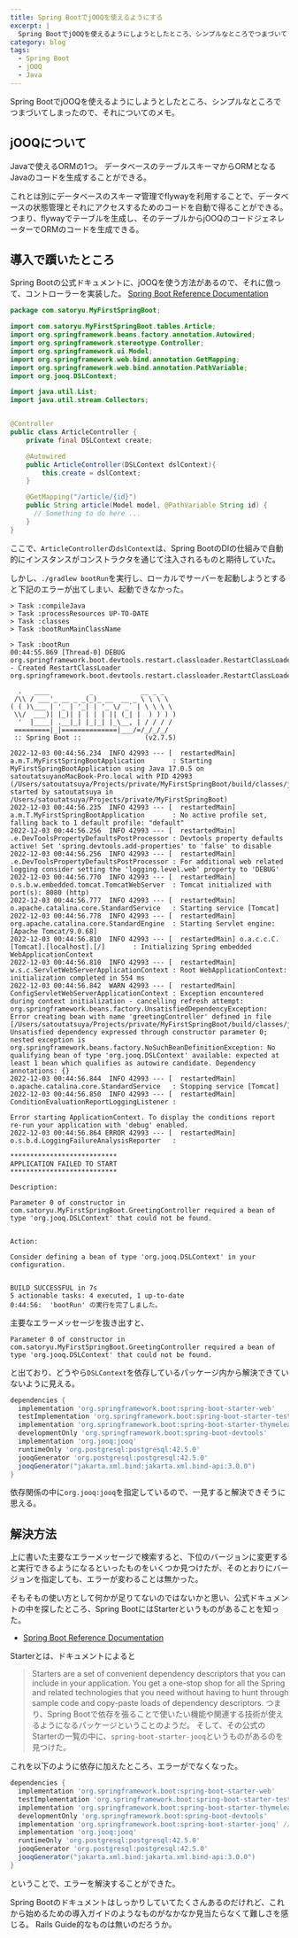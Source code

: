 ```yaml
---
title: Spring BootでjOOQを使えるようにする
excerpt: |
  Spring BootでjOOQを使えるようにしようとしたところ、シンプルなところでつまづいてしまったので、それについてのメモ。
category: blog
tags:
  - Spring Boot
  - jOOQ
  - Java
---
```


Spring BootでjOOQを使えるようにしようとしたところ、シンプルなところでつまづいてしまったので、それについてのメモ。

## jOOQについて

Javaで使えるORMの1つ。
データベースのテーブルスキーマからORMとなるJavaのコードを生成することができる。

これとは別にデータベースのスキーマ管理でflywayを利用することで、データベースの状態管理とそれにアクセスするためのコードを自動で得ることができる。
つまり、flywayでテーブルを生成し、そのテーブルからjOOQのコードジェネレーターでORMのコードを生成できる。

## 導入で躓いたところ

Spring Bootの公式ドキュメントに、jOOQを使う方法があるので、それに倣って、コントローラーを実装した。
[Spring Boot Reference Documentation](https://docs.spring.io/spring-boot/docs/current/reference/htmlsingle/#data.sql.jooq)

```java
package com.satoryu.MyFirstSpringBoot;

import com.satoryu.MyFirstSpringBoot.tables.Article;
import org.springframework.beans.factory.annotation.Autowired;
import org.springframework.stereotype.Controller;
import org.springframework.ui.Model;
import org.springframework.web.bind.annotation.GetMapping;
import org.springframework.web.bind.annotation.PathVariable;
import org.jooq.DSLContext;

import java.util.List;
import java.util.stream.Collectors;


@Controller
public class ArticleController {
    private final DSLContext create;

    @Autowired
    public ArticleController(DSLContext dslContext){
        this.create = dslContext;
    }

    @GetMapping("/article/{id}")
    public String article(Model model, @PathVariable String id) {
      // Something to do here ...
    }
}
```

ここで、`ArticleController`の`dslContext`は、Spring BootのDIの仕組みで自動的にインスタンスがコンストラクタを通じて注入されるものと期待していた。

しかし、`./gradlew bootRun`を実行し、ローカルでサーバーを起動しようとすると下記のエラーが出てしまい、起動できなかった。

```shell
> Task :compileJava
> Task :processResources UP-TO-DATE
> Task :classes
> Task :bootRunMainClassName

> Task :bootRun
00:44:55.869 [Thread-0] DEBUG org.springframework.boot.devtools.restart.classloader.RestartClassLoader - Created RestartClassLoader org.springframework.boot.devtools.restart.classloader.RestartClassLoader@e2fac85

  .   ____          _            __ _ _
 /\\ / ___'_ __ _ _(_)_ __  __ _ \ \ \ \
( ( )\___ | '_ | '_| | '_ \/ _` | \ \ \ \
 \\/  ___)| |_)| | | | | || (_| |  ) ) ) )
  '  |____| .__|_| |_|_| |_\__, | / / / /
 =========|_|==============|___/=/_/_/_/
 :: Spring Boot ::                (v2.7.5)

2022-12-03 00:44:56.234  INFO 42993 --- [  restartedMain] a.m.T.MyFirstSpringBootApplication       : Starting MyFirstSpringBootApplication using Java 17.0.5 on satoutatsuyanoMacBook-Pro.local with PID 42993 (/Users/satoutatsuya/Projects/private/MyFirstSpringBoot/build/classes/java/main started by satoutatsuya in /Users/satoutatsuya/Projects/private/MyFirstSpringBoot)
2022-12-03 00:44:56.235  INFO 42993 --- [  restartedMain] a.m.T.MyFirstSpringBootApplication       : No active profile set, falling back to 1 default profile: "default"
2022-12-03 00:44:56.256  INFO 42993 --- [  restartedMain] .e.DevToolsPropertyDefaultsPostProcessor : Devtools property defaults active! Set 'spring.devtools.add-properties' to 'false' to disable
2022-12-03 00:44:56.256  INFO 42993 --- [  restartedMain] .e.DevToolsPropertyDefaultsPostProcessor : For additional web related logging consider setting the 'logging.level.web' property to 'DEBUG'
2022-12-03 00:44:56.770  INFO 42993 --- [  restartedMain] o.s.b.w.embedded.tomcat.TomcatWebServer  : Tomcat initialized with port(s): 8080 (http)
2022-12-03 00:44:56.777  INFO 42993 --- [  restartedMain] o.apache.catalina.core.StandardService   : Starting service [Tomcat]
2022-12-03 00:44:56.778  INFO 42993 --- [  restartedMain] org.apache.catalina.core.StandardEngine  : Starting Servlet engine: [Apache Tomcat/9.0.68]
2022-12-03 00:44:56.810  INFO 42993 --- [  restartedMain] o.a.c.c.C.[Tomcat].[localhost].[/]       : Initializing Spring embedded WebApplicationContext
2022-12-03 00:44:56.810  INFO 42993 --- [  restartedMain] w.s.c.ServletWebServerApplicationContext : Root WebApplicationContext: initialization completed in 554 ms
2022-12-03 00:44:56.842  WARN 42993 --- [  restartedMain] ConfigServletWebServerApplicationContext : Exception encountered during context initialization - cancelling refresh attempt: org.springframework.beans.factory.UnsatisfiedDependencyException: Error creating bean with name 'greetingController' defined in file [/Users/satoutatsuya/Projects/private/MyFirstSpringBoot/build/classes/java/main/aki/moon/MyFirstSpringBoot/GreetingController.class]: Unsatisfied dependency expressed through constructor parameter 0; nested exception is org.springframework.beans.factory.NoSuchBeanDefinitionException: No qualifying bean of type 'org.jooq.DSLContext' available: expected at least 1 bean which qualifies as autowire candidate. Dependency annotations: {}
2022-12-03 00:44:56.844  INFO 42993 --- [  restartedMain] o.apache.catalina.core.StandardService   : Stopping service [Tomcat]
2022-12-03 00:44:56.850  INFO 42993 --- [  restartedMain] ConditionEvaluationReportLoggingListener :

Error starting ApplicationContext. To display the conditions report re-run your application with 'debug' enabled.
2022-12-03 00:44:56.864 ERROR 42993 --- [  restartedMain] o.s.b.d.LoggingFailureAnalysisReporter   :

***************************
APPLICATION FAILED TO START
***************************

Description:

Parameter 0 of constructor in com.satoryu.MyFirstSpringBoot.GreetingController required a bean of type 'org.jooq.DSLContext' that could not be found.


Action:

Consider defining a bean of type 'org.jooq.DSLContext' in your configuration.


BUILD SUCCESSFUL in 7s
5 actionable tasks: 4 executed, 1 up-to-date
0:44:56:  'bootRun' の実行を完了しました。
```

主要なエラーメッセージを抜き出すと、

`Parameter 0 of constructor in com.satoryu.MyFirstSpringBoot.GreetingController required a bean of type 'org.jooq.DSLContext' that could not be found.`

と出ており、どうやら`DSLContext`を依存しているパッケージ内から解決できていないように見える。

```groovy
dependencies {
  implementation 'org.springframework.boot:spring-boot-starter-web'
  testImplementation 'org.springframework.boot:spring-boot-starter-test'
  implementation 'org.springframework.boot:spring-boot-starter-thymeleaf'
  developmentOnly 'org.springframework.boot:spring-boot-devtools'
  implementation 'org.jooq:jooq'
  runtimeOnly 'org.postgresql:postgresql:42.5.0'
  jooqGenerator 'org.postgresql:postgresql:42.5.0'
  jooqGenerator("jakarta.xml.bind:jakarta.xml.bind-api:3.0.0")
}
```

依存関係の中に`org.jooq:jooq`を指定しているので、一見すると解決できそうに思える。

## 解決方法

上に書いた主要なエラーメッセージで検索すると、下位のバージョンに変更すると実行できるようになるといったものをいくつか見つけたが、そのとおりにバージョンを指定しても、エラーが変わることは無かった。

そもそもの使い方として何かが足りてないのではないかと思い、公式ドキュメントの中を探したところ、Spring BootにはStarterというものがあることを知った。

- [Spring Boot Reference Documentation](https://docs.spring.io/spring-boot/docs/current/reference/htmlsingle/#using.build-systems.starters)

Starterとは、ドキュメントによると
> Starters are a set of convenient dependency descriptors that you can include in your application. You get a one-stop shop for all the Spring and related technologies that you need without having to hunt through sample code and copy-paste loads of dependency descriptors.
つまり、Spring Bootで依存を張ることで使いたい機能や関連する技術が使えるようになるパッケージということのようだ。
そして、その公式のStarterの一覧の中に、`spring-boot-starter-jooq`というものがあるのを見つけた。

これを以下のように依存に加えたところ、エラーがでなくなった。

```groovy
dependencies {
  implementation 'org.springframework.boot:spring-boot-starter-web'
  testImplementation 'org.springframework.boot:spring-boot-starter-test'
  implementation 'org.springframework.boot:spring-boot-starter-thymeleaf'
  developmentOnly 'org.springframework.boot:spring-boot-devtools'
  implementation 'org.springframework.boot:spring-boot-starter-jooq' // <= Added
  implementation 'org.jooq:jooq'
  runtimeOnly 'org.postgresql:postgresql:42.5.0'
  jooqGenerator 'org.postgresql:postgresql:42.5.0'
  jooqGenerator("jakarta.xml.bind:jakarta.xml.bind-api:3.0.0")
}
```

ということで、エラーを解決することができた。

Spring Bootのドキュメントはしっかりしていてたくさんあるのだけれど、これから始めるための導入ガイドのようなものがなかなか見当たらなくて難しさを感じる。
Rails Guide的なものは無いのだろうか。
